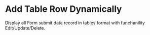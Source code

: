 # Add Table Row Dynamically

Display all Form submit data record in tables format with funchanility Edit/Update/Delete.
